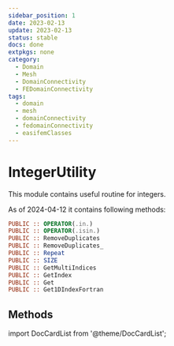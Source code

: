 ```yaml
---
sidebar_position: 1
date: 2023-02-13
update: 2023-02-13
status: stable
docs: done
extpkgs: none
category:
  - Domain
  - Mesh
  - DomainConnectivity
  - FEDomainConnectivity
tags:
  - domain
  - mesh
  - domainConnectivity
  - fedomainConnectivity
  - easifemClasses
---
```


# IntegerUtility

<!-- markdownlint-disable MD041 MD013 MD033 -->

This module contains useful routine for integers.

As of 2024-04-12 it contains following methods:

```fortran
PUBLIC :: OPERATOR(.in.)
PUBLIC :: OPERATOR(.isin.)
PUBLIC :: RemoveDuplicates
PUBLIC :: RemoveDuplicates_
PUBLIC :: Repeat
PUBLIC :: SIZE
PUBLIC :: GetMultiIndices
PUBLIC :: GetIndex
PUBLIC :: Get
PUBLIC :: Get1DIndexFortran
```

## Methods

import DocCardList from '@theme/DocCardList';

<DocCardList />
